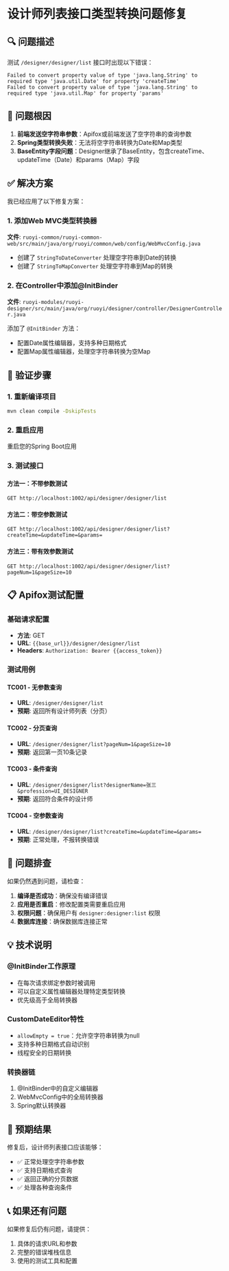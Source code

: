 # 设计师列表接口类型转换问题修复

## 🔍 问题描述

测试 `/designer/designer/list` 接口时出现以下错误：

```
Failed to convert property value of type 'java.lang.String' to required type 'java.util.Date' for property 'createTime'
Failed to convert property value of type 'java.lang.String' to required type 'java.util.Map' for property 'params'
```

## 🎯 问题根因

1. **前端发送空字符串参数**：Apifox或前端发送了空字符串的查询参数
2. **Spring类型转换失败**：无法将空字符串转换为Date和Map类型
3. **BaseEntity字段问题**：Designer继承了BaseEntity，包含createTime、updateTime（Date）和params（Map）字段

## ✅ 解决方案

我已经应用了以下修复方案：

### 1. 添加Web MVC类型转换器

**文件**: `ruoyi-common/ruoyi-common-web/src/main/java/org/ruoyi/common/web/config/WebMvcConfig.java`

- 创建了 `StringToDateConverter` 处理空字符串到Date的转换
- 创建了 `StringToMapConverter` 处理空字符串到Map的转换

### 2. 在Controller中添加@InitBinder

**文件**: `ruoyi-modules/ruoyi-designer/src/main/java/org/ruoyi/designer/controller/DesignerController.java`

添加了 `@InitBinder` 方法：
- 配置Date属性编辑器，支持多种日期格式
- 配置Map属性编辑器，处理空字符串转换为空Map

## 🚀 验证步骤

### 1. 重新编译项目
```bash
mvn clean compile -DskipTests
```

### 2. 重启应用
重启您的Spring Boot应用

### 3. 测试接口

#### 方法一：不带参数测试
```
GET http://localhost:1002/api/designer/designer/list
```

#### 方法二：带空参数测试
```
GET http://localhost:1002/api/designer/designer/list?createTime=&updateTime=&params=
```

#### 方法三：带有效参数测试
```
GET http://localhost:1002/api/designer/designer/list?pageNum=1&pageSize=10
```

## 📋 Apifox测试配置

### 基础请求配置
- **方法**: GET
- **URL**: `{{base_url}}/designer/designer/list`
- **Headers**: `Authorization: Bearer {{access_token}}`

### 测试用例

#### TC001 - 无参数查询
- **URL**: `/designer/designer/list`
- **预期**: 返回所有设计师列表（分页）

#### TC002 - 分页查询
- **URL**: `/designer/designer/list?pageNum=1&pageSize=10`
- **预期**: 返回第一页10条记录

#### TC003 - 条件查询
- **URL**: `/designer/designer/list?designerName=张三&profession=UI_DESIGNER`
- **预期**: 返回符合条件的设计师

#### TC004 - 空参数查询
- **URL**: `/designer/designer/list?createTime=&updateTime=&params=`
- **预期**: 正常处理，不报转换错误

## 🔧 问题排查

如果仍然遇到问题，请检查：

1. **编译是否成功**：确保没有编译错误
2. **应用是否重启**：修改配置类需要重启应用
3. **权限问题**：确保用户有 `designer:designer:list` 权限
4. **数据库连接**：确保数据库连接正常

## 💡 技术说明

### @InitBinder工作原理
- 在每次请求绑定参数时被调用
- 可以自定义属性编辑器处理特定类型转换
- 优先级高于全局转换器

### CustomDateEditor特性
- `allowEmpty = true`：允许空字符串转换为null
- 支持多种日期格式自动识别
- 线程安全的日期转换

### 转换器链
1. @InitBinder中的自定义编辑器
2. WebMvcConfig中的全局转换器
3. Spring默认转换器

## 🎉 预期结果

修复后，设计师列表接口应该能够：
- ✅ 正常处理空字符串参数
- ✅ 支持日期格式查询
- ✅ 返回正确的分页数据
- ✅ 处理各种查询条件

## 📞 如果还有问题

如果修复后仍有问题，请提供：
1. 具体的请求URL和参数
2. 完整的错误堆栈信息
3. 使用的测试工具和配置 